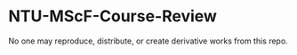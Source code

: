 # NTU-MScF-Course-Review

No one may reproduce, distribute, or create derivative works from this repo.

